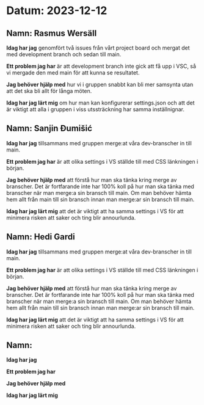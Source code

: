 # Datum: 2023-12-12

## Namn: Rasmus Wersäll

**Idag har jag** genomfört två issues från vårt project board och mergat det med development branch och sedan till main.

**Ett problem jag har** är att development branch inte gick att få upp i VSC, så vi mergade den med main för att kunna se resultatet.

**Jag behöver hjälp med** hur vi i gruppen snabbt kan bli mer samsynta utan att det ska bli allt för långa möten.

**Idag har jag lärt mig** om hur man kan konfigurerar settings.json och att det är viktigt att alla i gruppen i viss utssträckning har samma inställnignar.

## Namn: Sanjin Đumišić

**Idag har jag** tillsammans med gruppen merge:at våra dev-branscher in till main.

**Ett problem jag har** är att olika settings i VS ställde till med CSS länkningen i början.

**Jag behöver hjälp med** att förstå hur man ska tänka kring merge av branscher. Det är fortfarande inte har 100% koll på hur man ska tänka med branscher när man merge:a sin bransch till main. Om man behöver hämta hem allt från main till sin bransch innan man merge:ar sin bransch till main.

**Idag har jag lärt mig** att det är viktigt att ha samma settings i VS för att minimera risken att saker och ting blir annourlunda.

## Namn: Hedi Gardi

**Idag har jag** tillsammans med gruppen merge:at våra dev-branscher in till main.

**Ett problem jag har** är att olika settings i VS ställde till med CSS länkningen i början.

**Jag behöver hjälp med** att förstå hur man ska tänka kring merge av branscher. Det är fortfarande inte har 100% koll på hur man ska tänka med branscher när man merge:a sin bransch till main. Om man behöver hämta hem allt från main till sin bransch innan man merge:ar sin bransch till main.

**Idag har jag lärt mig** att det är viktigt att ha samma settings i VS för att minimera risken att saker och ting blir annourlunda.

## Namn:

**Idag har jag**

**Ett problem jag har**

**Jag behöver hjälp med**

**Idag har jag lärt mig**
